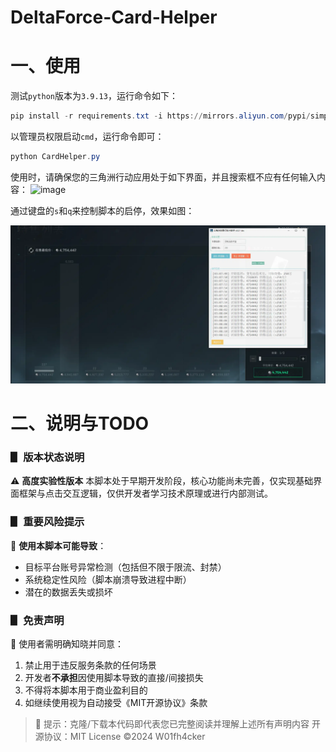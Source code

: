 # DeltaForce-Card-Helper

# 一、使用

测试`python`版本为`3.9.13`，运行命令如下：

```powershell
pip install -r requirements.txt -i https://mirrors.aliyun.com/pypi/simple
```

以管理员权限启动`cmd`，运行命令即可：

```powershell
python CardHelper.py
```
使用时，请确保您的三角洲行动应用处于如下界面，并且搜索框不应有任何输入内容：
![image](https://github.com/user-attachments/assets/69d56d40-b745-49d3-97b0-f45a8ebde2b6)

通过键盘的`s`和`q`来控制脚本的启停，效果如图：

![](https://github.com/W01fh4cker/picx-images-hosting/raw/master/image-20250413031736546.7w70cudjqt.webp)

# 二、说明与TODO

### ▋ 版本状态说明

⚠️ **高度实验性版本**
 本脚本处于早期开发阶段，核心功能尚未完善，仅实现基础界面框架与点击交互逻辑，仅供开发者学习技术原理或进行内部测试。

### ▋ 重要风险提示

🚨 **使用本脚本可能导致**：

- 目标平台账号异常检测（包括但不限于限流、封禁）
- 系统稳定性风险（脚本崩溃导致进程中断）
- 潜在的数据丢失或损坏

### ▋ 免责声明

📜 使用者需明确知晓并同意：

1. 禁止用于违反服务条款的任何场景
2. 开发者**不承担**因使用脚本导致的直接/间接损失
3. 不得将本脚本用于商业盈利目的
4. 如继续使用视为自动接受《MIT开源协议》条款

> 📌 提示：克隆/下载本代码即代表您已完整阅读并理解上述所有声明内容
> 开源协议：MIT License ©2024 W01fh4cker
